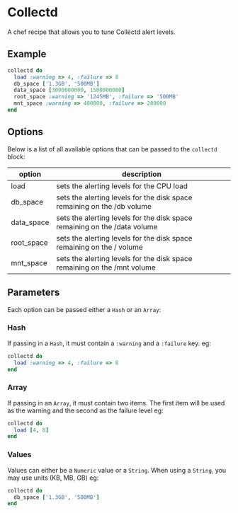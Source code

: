 # Collectd

A chef recipe that allows you to tune Collectd alert levels.

## Example

```ruby
collectd do
  load :warning => 4, :failure => 8
  db_space ['1.3GB', '500MB']
  data_space [3000000000, 1500000000]
  root_space :warning => '1245MB', :failure => '500MB'
  mnt_space :warning => 400000, :failure => 200000
end
```

## Options

Below is a list of all available options that can be passed to the `collectd` block:

| option     | description                                                               |
|------------|---------------------------------------------------------------------------|
| load       | sets the alerting levels for the CPU load                                 |
| db_space   | sets the alerting levels for the disk space remaining on the /db volume   |
| data_space | sets the alerting levels for the disk space remaining on the /data volume |
| root_space | sets the alerting levels for the disk space remaining on the / volume     |
| mnt_space  | sets the alerting levels for the disk space remaining on the /mnt volume  |

## Parameters

Each option can be passed either a `Hash` or an `Array`:

### Hash

If passing in a `Hash`, it must contain a `:warning` and a `:failure` key. eg:

```ruby
collectd do
  load :warning => 4, :failure => 8
end
```

### Array

If passing in an `Array`, it must contain two items. The first item will be used as the warning and the second as the failure level eg:

```ruby
collectd do
  load [4, 8]
end
```

### Values

Values can either be a `Numeric` value or a `String`. When using a `String`, you may use units (KB, MB, GB) eg:

```ruby
collectd do
  db_space ['1.3GB', '500MB']
end
```